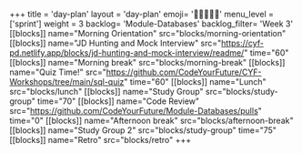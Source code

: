 +++
title = 'day-plan'
layout = 'day-plan'
emoji= '🧑🏽‍🤝‍🧑🏽'
menu_level = ['sprint']
weight = 3
backlog= 'Module-Databases'
backlog_filter= 'Week 3'
[[blocks]]
name="Morning Orientation"
src="blocks/morning-orientation"
[[blocks]]
name="JD Hunting and Mock Interview"
src="https://cyf-pd.netlify.app/blocks/jd-hunting-and-mock-interview/readme/"
time="60"
[[blocks]]
name="Morning break"
src="blocks/morning-break"
[[blocks]]
name="Quiz Time!"
src="https://github.com/CodeYourFuture/CYF-Workshops/tree/main/sql-quiz"
time="60"
[[blocks]]
name="Lunch"
src="blocks/lunch"
[[blocks]]
name="Study Group"
src="blocks/study-group"
time="70"
[[blocks]]
name="Code Review"
src="https://github.com/CodeYourFuture/Module-Databases/pulls"
time="0"
[[blocks]]
name="Afternoon break"
src="blocks/afternoon-break"
[[blocks]]
name="Study Group 2"
src="blocks/study-group"
time="75"
[[blocks]]
name="Retro"
src="blocks/retro"
+++
